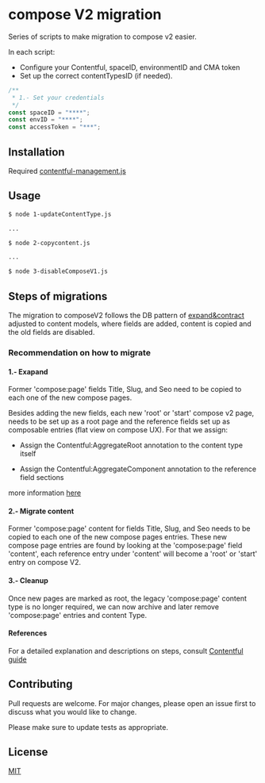 # compose V2 migration
Series of scripts to make migration to compose v2 easier.

In each script:
* Configure your Contentful, spaceID, environmentID and CMA token 
* Set up the correct contentTypesID (if needed).

```javascript
/**
 * 1.- Set your credentials
 */
const spaceID = "****";
const envID = "****";
const accessToken = "***";
```

## Installation

Required [contentful-management.js](https://contentful.github.io/contentful-management.js/contentful-management/10.12.1/)

## Usage

```bash
$ node 1-updateContentType.js

...

$ node 2-copycontent.js

...

$ node 3-disableComposeV1.js
```

## Steps of migrations
The migration to composeV2 follows the DB pattern of [expand&contract](https://www.prisma.io/dataguide/types/relational/expand-and-contract-pattern) adjusted to content models, where fields are added, content is copied and the old fields are disabled.

### Recommendation on how to migrate 

#### 1.- Exapand
Former 'compose:page' fields Title, Slug, and Seo need to be copied to each one of the new compose pages.

Besides adding the new fields, each new 'root' or 'start' compose v2 page, needs to be set up as a root page and the reference fields set up as composable entries (flat view on compose UX).
For that we assign:

* Assign the Contentful:AggregateRoot annotation to the content type itself

* Assign the Contentful:AggregateComponent annotation to the reference field sections

more information [here](https://www.contentful.com/developers/docs/references/content-management-api/#assigning-annotations)

#### 2.- Migrate content
Former 'compose:page' content for fields Title, Slug, and Seo needs to be copied to each one of the new compose pages entries.
These new compose page entries are found by looking at the 'compose:page' field 'content', each reference entry under 'content' will become a 'root' or 'start' entry on compose V2.

#### 3.- Cleanup

Once new pages are marked as root, the legacy 'compose:page' content type is no longer required, we can now archive and later remove 'compose:page' entries and content Type.

#### References
For a detailed explanation and descriptions on steps, consult [Contentful guide](https://www.contentful.com/developers/docs/compose/upgrade-to-customizable-compose-content-model/)

## Contributing
Pull requests are welcome. For major changes, please open an issue first to discuss what you would like to change.

Please make sure to update tests as appropriate.

## License
[MIT](https://choosealicense.com/licenses/mit/)